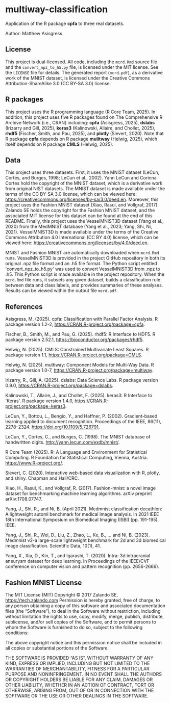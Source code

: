 # multiway-classification
Application of the R package **cpfa** to three real datasets.

Author: Matthew Asisgress

## License

This project is dual-licensed. All code, including the `mcrd.Rmd` source file 
and the `convert_npz_to_h5.py` file, is licensed under the MIT license. See the 
`LICENSE` file for details. The generated report (`mcrd.pdf`), as a derivative 
work of the MNIST dataset, is licensed under the Creative Commons 
Attribution-ShareAlike 3.0 (CC BY-SA 3.0) license.

## R packages

This project uses the R programming language (R Core Team, 2025). In addition, 
this project uses five R packages found on The Comprehensive R Archive Network 
(i.e., CRAN) including: **cpfa** (Asisgress, 2025), **dslabs** (Irizarry and 
Gill, 2025), **keras3** (Kalinowski, Allaire, and Chollet, 2025), **rhdf5** 
(Fischer, Smith, and Pau, 2025), and **plotly** (Sievert, 2020). Note that R 
package **cpfa** depends on R package **mulitway** (Helwig, 2025), which itself 
depends on R package **CMLS** (Helwig, 2025).

## Data

This project uses three datasets. First, it uses the MNIST dataset (LeCun, 
Cortes, and Burges, 1998; LeCun et al., 2002). Yann LeCun and Corinna Cortes 
hold the copyright of the MNIST dataset, which is a derivative work from 
original NIST datasets. The MNIST dataset is made available under the terms of 
the CC BY-SA 3.0 license, which can be viewed here: 
<https://creativecommons.org/licenses/by-sa/3.0/deed.en>. Moreover, this project 
uses the Fashion MNIST dataset (Xiao, Rasul, and Vollgraf, 2017). Zalando SE 
holds the copyright for the Fashion MNIST dataset, and the associated MIT 
license for this dataset can be found at the end of this README. Finally, this
project uses the VesselMNIST3D dataset (Yang et al., 2020) from the MedMNIST 
database (Yang et al., 2023; Yang, Shi, Ni, 2021). VesselMNIST3D is made 
available under the terms of the Creative Commons Attribution 4.0 International 
(CC BY 4.0) license, which can be viewed here:
<https://creativecommons.org/licenses/by/4.0/deed.en>. 

MNIST and Fashion MNIST are automatically downloaded when `mcrd.Rmd` runs. 
VesselMNIST3D is provided in the project GitHub repository in both its 
original .npz file format and an .h5 file format. The Python script entitled 
'convert_npz_to_h5.py' was used to convert VesselMNIST3D from .npz to .h5. This
Python script is made available in the project repository. When the `mcrd.Rmd` 
file runs, it subsets any given dataset, builds a classification rule between 
data and class labels, and provides summaries of these analyses. Results can be 
viewed within the output file `mcrd.pdf`.

## References

Asisgress, M. (2025). cpfa: Classification with Parallel Factor Analysis. 
R package version 1.2-2, <https://CRAN.R-project.org/package=cpfa>.

Fischer, B., Smith, M., and Pau, G. (2025). rhdf5: R Interface to HDF5. 
R package version 2.52.1, <https://bioconductor.org/packages/rhdf5>.

Helwig, N. (2025). CMLS: Constrained Multivariate Least Squares.
R package version 1.1, <https://CRAN.R-project.org/package=CMLS>.

Helwig, N. (2025). multiway: Component Models for Multi-Way Data. 
R package version 1.0-7, <https://CRAN.R-project.org/package=multiway>.

Irizarry, R., Gill, A. (2025). dslabs: Data Science Labs.
R package version 0.9.0, <https://CRAN.R-project.org/package=dslabs>.

Kalinowski, T., Allaire, J., and Chollet, F. (2025). keras3: R Interface to 
'Keras'. R package version 1.4.0, <https://CRAN.R-project.org/package=keras3>.

LeCun, Y., Bottou, L., Bengio, Y., and Haffner, P. (2002). Gradient-based 
learning applied to document recognition. Proceedings of the IEEE, 86(11), 
2278–2324. <https://doi.org/10.1109/5.726791>.

LeCun, Y., Cortes, C., and Burges, C. (1998). The MNIST database of handwritten 
digits. <http://yann.lecun.com/exdb/mnist/>.

R Core Team (2025). R: A Language and Environment for Statistical Computing. R 
Foundation for Statistical Computing, Vienna, Austria. 
<https://www.R-project.org/>.

Sievert, C. (2020). Interactive web-based data visualization with R, plotly, 
and shiny. Chapman and Hall/CRC.

Xiao, H., Rasul, K., and Vollgraf, R. (2017). Fashion-mnist: a novel image 
dataset for benchmarking machine learning algorithms. arXiv preprint 
arXiv:1708.07747.

Yang, J., Shi, R., and Ni, B. (April 2021). Medmnist classification decathlon: 
A lightweight automl benchmark for medical image analysis. In 2021 IEEE 18th 
International Symposium on Biomedical Imaging (ISBI) (pp. 191-195). IEEE.

Yang, J., Shi, R., Wei, D., Liu, Z., Zhao, L., Ke, B., ... and Ni, B. (2023). 
Medmnist v2-a large-scale lightweight benchmark for 2d and 3d biomedical image 
classification. Scientific Data, 10(1), 41.

Yang, X., Xia, D., Kin, T., and Igarashi, T. (2020). Intra: 3d intracranial 
aneurysm dataset for deep learning. In Proceedings of the IEEE/CVF conference 
on computer vision and pattern recognition (pp. 2656-2666).

## Fashion MNIST License

The MIT License (MIT) Copyright © 2017 Zalando SE, https://tech.zalando.com 
Permission is hereby granted, free of charge, to any person obtaining a copy of 
this software and associated documentation files (the “Software”), to deal in 
the Software without restriction, including without limitation the rights to 
use, copy, modify, merge, publish, distribute, sublicense, and/or sell copies of 
the Software, and to permit persons to whom the Software is furnished to do so, 
subject to the following conditions:

The above copyright notice and this permission notice shall be included in all 
copies or substantial portions of the Software.

THE SOFTWARE IS PROVIDED “AS IS”, WITHOUT WARRANTY OF ANY KIND, EXPRESS OR 
IMPLIED, INCLUDING BUT NOT LIMITED TO THE WARRANTIES OF MERCHANTABILITY, FITNESS 
FOR A PARTICULAR PURPOSE AND NONINFRINGEMENT. IN NO EVENT SHALL THE AUTHORS OR 
COPYRIGHT HOLDERS BE LIABLE FOR ANY CLAIM, DAMAGES OR OTHER LIABILITY, WHETHER 
IN AN ACTION OF CONTRACT, TORT OR OTHERWISE, ARISING FROM, OUT OF OR IN 
CONNECTION WITH THE SOFTWARE OR THE USE OR OTHER DEALINGS IN THE SOFTWARE.